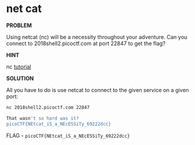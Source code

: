 # net cat

__PROBLEM__

Using netcat (nc) will be a necessity throughout your adventure. Can you connect to 2018shell2.picoctf.com at port 22847 to get the flag?

__HINT__

nc [tutorial](https://linux.die.net/man/1/nc)

__SOLUTION__

All you have to do is use netcat to connect to the given service on a given port:
```bash
nc 2018shell2.picoctf.com 22847

That wasn't so hard was it?
picoCTF{NEtcat_iS_a_NEcESSiTy_69222dcc}
```

FLAG - `picoCTF{NEtcat_iS_a_NEcESSiTy_69222dcc}`
